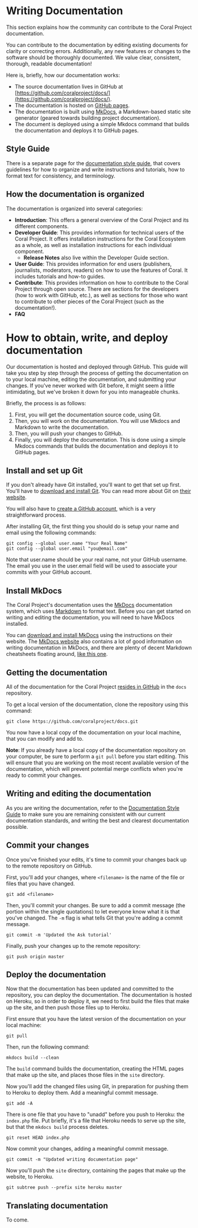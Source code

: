 # Writing Documentation

This section explains how the community can contribute to the Coral Project documentation.

You can contribute to the documentation by editing existing documents for clarity or correcting errors. Additionally, any new features or changes to the software should be thoroughly documented. We value clear, consistent, thorough, readable documentation!

Here is, briefly, how our documentation works:

* The source documentation lives in GitHub at [https://github.com/coralproject/docs/](https://github.com/coralproject/docs/).
* The documentation is hosted on [GitHub pages](https://pages.github.com/).
* The documentation is built using [MkDocs](http://www.mkdocs.org/), a Markdown-based static site generator (geared towards building project documentation).
* The document is deployed using a simple Mkdocs command that builds the documentation and deploys it to GitHub pages.

## Style Guide

There is a separate page for the [documentation style guide](style_guide), that covers guidelines for how to organize and write instructions and tutorials, how to format text for consistency, and terminology.

## How the documentation is organized

The documentation is organized into several categories:

* **Introduction**: This offers a general overview of the Coral Project and its different components.
* **Developer Guide**: This provides information for technical users of the Coral Project. It offers installation instructions for the Coral Ecosystem as a whole, as well as installation instructions for each individual component.
    * **Release Notes** also live within the Developer Guide section.
* **User Guide**: This provides information for end users (publishers, journalists, moderators, readers) on how to use the features of Coral. It includes tutorials and how-to guides.
* **Contribute**: This provides information on how to contribute to the Coral Project through open source. There are sections for the developers (how to work with GitHub, etc.), as well as sections for those who want to contribute to other pieces of the Coral Project (such as the documentation!).
* **FAQ**

# How to obtain, write, and deploy documentation

Our documentation is hosted and deployed through GitHub. This guide will take you step by step through the process of getting the documentation on to your local machine, editing the documentation, and submitting your changes. If you've never worked with Git before, it might seem a little intimidating, but we've broken it down for you into manageable chunks.

Briefly, the process is as follows:

1. First, you will get the documentation source code, using Git.
2. Then, you will work on the documentation. You will use Mkdocs and Markdown to write the documentation.
3. Then, you will push your changes to GitHub.
4. Finally, you will deploy the documentation. This is done using a simple Mkdocs commands that builds the documentation and deploys it to GitHub pages.

## Install and set up Git

If you don't already have Git installed, you'll want to get that set up first. You'll have to [download and install Git](https://git-scm.com/download). You can read more about Git on [their website](https://git-scm.com/).

You will also have to [create a GitHub account](https://help.github.com/articles/signing-up-for-a-new-github-account/), which is a very straightforward process.

After installing Git, the first thing you should do is setup your name and email using the following commands:
```
git config --global user.name "Your Real Name"
git config --global user.email "you@email.com"
```
Note that user.name should be your real name, not your GitHub username. The email you use in the user.email field will be used to associate your commits with your GitHub account.

## Install MkDocs

The Coral Project's documentation uses the [MkDocs](http://www.mkdocs.org/) documentation system, which uses [Markdown](http://daringfireball.net/projects/markdown/) to format text. Before you can get started on writing and editing the documentation, you will need to have MkDocs installed.

You can [download and install MkDocs](http://www.mkdocs.org/#installation) using the instructions on their website. The [MkDocs website](http://www.mkdocs.org/) also contains a lot of good information on writing documentation in MkDocs, and there are plenty of decent Markdown cheatsheets floating around, [like this one](https://github.com/adam-p/markdown-here/wiki/Markdown-Cheatsheet).

## Getting the documentation

All of the documentation for the Coral Project [resides in GitHub](https://github.com/coralproject/docs) in the `docs` repository.

To get a local version of the documentation, clone the repository using this command:

```
git clone https://github.com/coralproject/docs.git
```

You now have a local copy of the documentation on your local machine, that you can modify and add to.

**Note**: If you already have a local copy of the documentation repository on your computer, be sure to perform a `git pull` before you start editing. This will ensure that you are working on the most recent available version of the documentation, which will prevent potential merge conflicts when you're ready to commit your changes.

## Writing and editing the documentation

As you are writing the documentation, refer to the [Documentation Style Guide](style_guide) to make sure you are remaining consistent with our current documentation standards, and writing the best and clearest documentation possible.

## Commit your changes

Once you've finished your edits, it's time to commit your changes back up to the remote repository on GitHub.

First, you'll add your changes, where `<filename>` is the name of the file or files that you have changed.
```
git add <filename>
```

Then, you'll commit your changes. Be sure to add a commit message (the portion within the single quotations) to let everyone know what it is that you've changed. The `-m` flag is what tells Git that you're adding a commit message.
```
git commit -m 'Updated the Ask tutorial'
```

Finally, push your changes up to the remote repository:
```
git push origin master
```

## Deploy the documentation

Now that the documentation has been updated and committed to the repository, you can deploy the documentation. The documentation is hosted on Heroku, so in order to deploy it, we need to first build the files that make up the site, and then push those files up to Heroku.

First ensure that you have the latest version of the documentation on your local machine:
```
git pull
```

Then, run the following command:
```
mkdocs build --clean
```

The `build` command builds the documentation, creating the HTML pages that make up the site, and places those files in the `site` directory.

Now you'll add the changed files using Git, in preparation for pushing them to Heroku to deploy them. Add a meaningful commit message.
```
git add -A
```

There is one file that you have to "unadd" before you push to Heroku: the `index.php` file. Put briefly, it's a file that Heroku needs to serve up the site, but that the `mkdocs build` process deletes.
```
git reset HEAD index.php
```
Now commit your changes, adding a meaningful commit message.
```
git commit -m "Updated writing documentation page"
```

Now you'll push the `site` directory, containing the pages that make up the website, to Heroku.
```
git subtree push --prefix site heroku master
```

## Translating documentation

To come.
